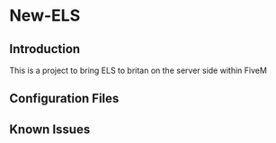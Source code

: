 # New-ELS

## Introduction

This is a project to bring ELS to britan on the server side within FiveM

## Configuration Files

## Known Issues
